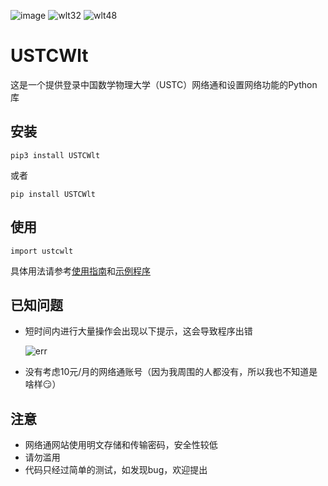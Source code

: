 ![image](https://user-images.githubusercontent.com/49507721/111910368-0cd8d400-8a9c-11eb-9167-57f101761286.png) 
![wlt32](https://user-images.githubusercontent.com/49507721/111910558-d3ed2f00-8a9c-11eb-9b8a-67f994e51358.png)
![wlt48](https://user-images.githubusercontent.com/49507721/111910537-bfa93200-8a9c-11eb-9912-630a55d48400.png)  

# USTCWlt

这是一个提供登录中国数学物理大学（USTC）网络通和设置网络功能的Python库

## 安装
```
pip3 install USTCWlt
```
或者
```
pip install USTCWlt
```

## 使用
```
import ustcwlt
```

具体用法请参考[使用指南](https://github.com/littzhch/USTCWlt/blob/main/MANUAL.md)和[示例程序](https://github.com/littzhch/USTCWlt/blob/main/example.py)

## 已知问题

- 短时间内进行大量操作会出现以下提示，这会导致程序出错
 
    ![err](https://user-images.githubusercontent.com/49507721/115254073-9644fa00-a15f-11eb-9bbc-7820c56d5524.PNG)
- 没有考虑10元/月的网络通账号（因为我周围的人都没有，所以我也不知道是啥样😏）

## 注意
- 网络通网站使用明文存储和传输密码，安全性较低
- 请勿滥用
- 代码只经过简单的测试，如发现bug，欢迎提出
